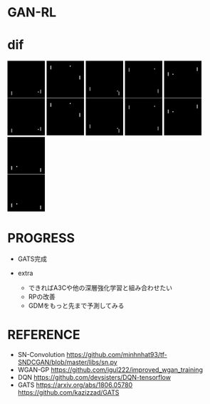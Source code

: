 # GAN-RL

# dif
![demo1](https://github.com/e155763/GAN-RL/blob/master/gif/demo1.gif)
![demo2](https://github.com/e155763/GAN-RL/blob/master/gif/demo2.gif)
![demo3](https://github.com/e155763/GAN-RL/blob/master/gif/demo3.gif)
![demo4](https://github.com/e155763/GAN-RL/blob/master/gif/demo4.gif)
![demo5](https://github.com/e155763/GAN-RL/blob/master/gif/demo5.gif)
![demo6](https://github.com/e155763/GAN-RL/blob/master/gif/demo6.gif)
# PROGRESS
- GATS完成

- extra  
    - できればA3Cや他の深層強化学習と組み合わせたい  
    - RPの改善
    - GDMをもっと先まで予測してみる 

# REFERENCE
- SN-Convolution
https://github.com/minhnhat93/tf-SNDCGAN/blob/master/libs/sn.py
- WGAN-GP
https://github.com/igul222/improved_wgan_training
- DQN
https://github.com/devsisters/DQN-tensorflow
- GATS
https://arxiv.org/abs/1806.05780
https://github.com/kazizzad/GATS
